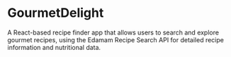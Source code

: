 # GourmetDelight
A React-based recipe finder app that allows users to search and explore gourmet recipes, using the Edamam Recipe Search API for detailed recipe information and nutritional data.
